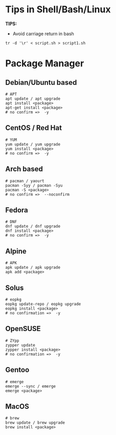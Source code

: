 # Tips in Shell/Bash/Linux

**TIPS:**

- Avoid carriage return in bash
``` 
tr -d '\r' < script.sh > script1.sh
```
# Package Manager

## Debian/Ubuntu based

```
# APT
apt update / apt upgrade
apt install <package>
apt-get install <package>
# no confirm =>  -y
```

## CentOS / Red Hat
```
# YUM
yum update / yum upgrade
yum install <package>
# no confirm =>  -y
```

## Arch based

```
# pacman / yaourt
pacman -Syy / pacman -Syu
pacman -S <package>
# no confirm =>  --noconfirm
```

## Fedora
```
# DNF
dnf update / dnf upgrade
dnf install <package>
# no confirm =>  -y
```

## Alpine
```
# APK
apk update / apk upgrade
apk add <package>
```

## Solus
```
# eopkg
eopkg update-repo / eopkg upgrade
eopkg install <package>
# no confirmation =>  -y
```

## OpenSUSE
```
# ZYpp
zypper update
zypper install <package>
# no confirmation =>  -y
```

## Gentoo
```
# emerge
emerge --sync / emerge 
emerge <package>
```

## MacOS
```
# brew
brew update / brew upgrade
brew install <package>
```
